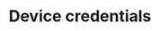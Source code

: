 ---
order: 65
title: Device credentials
layout: subsections
collection: 'guides/reference/device-credentials'
---